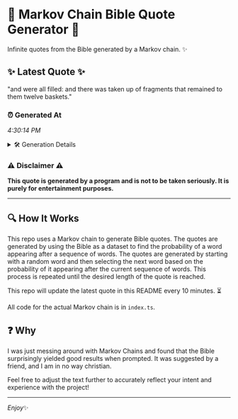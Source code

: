 # 📖 Markov Chain Bible Quote Generator 📖

Infinite quotes from the Bible generated by a Markov chain. ✨

## ✨ Latest Quote ✨
"and were all filled: and there was taken up of fragments that remained to them twelve baskets."

### ⏰ Generated At
*4:30:14 PM*

<details>
    <summary>🛠️ Generation Details</summary>
    <p>
        <strong>🌱 Seed:</strong> and<br>
        <strong>🔄 Iterations:</strong> 16<br>
        <strong>📜 Context History:</strong><br>[ and ]: were<br>[ and, were ]: all<br>[ and, were, all ]: filled:<br>[ and, were, all, filled: ]: and<br>[ and, were, all, filled:, and ]: there<br>[ and, were, all, filled:, and, there ]: was<br>[ were, all, filled:, and, there, was ]: taken<br>[ all, filled:, and, there, was, taken ]: up<br>[ filled:, and, there, was, taken, up ]: of<br>[ and, there, was, taken, up, of ]: fragments<br>[ there, was, taken, up, of, fragments ]: that<br>[ was, taken, up, of, fragments, that ]: remained<br>[ taken, up, of, fragments, that, remained ]: to<br>[ up, of, fragments, that, remained, to ]: them<br>[ of, fragments, that, remained, to, them ]: twelve<br>[ fragments, that, remained, to, them, twelve ]: baskets.<br>
    </p>
</details>

### ⚠️ Disclaimer ⚠️
**This quote is generated by a program and is not to be taken seriously. It is purely for entertainment purposes.**

---

## 🔍 How It Works

This repo uses a Markov chain to generate Bible quotes. The quotes are generated by using the Bible as a dataset to find the probability of a word appearing after a sequence of words. The quotes are generated by starting with a random word and then selecting the next word based on the probability of it appearing after the current sequence of words. This process is repeated until the desired length of the quote is reached.

This repo will update the latest quote in this README every 10 minutes. ⏳

All code for the actual Markov chain is in `index.ts`.

## ❓ Why

I was just messing around with Markov Chains and found that the Bible surprisingly yielded good results when prompted. 
It was suggested by a friend, and I am in no way christian.

Feel free to adjust the text further to accurately reflect your intent and experience with the project!

---

*Enjoy*✨
